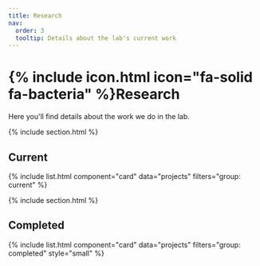 ```yaml
---
title: Research
nav:
  order: 3
  tooltip: Details about the lab's current work
---
```


# {% include icon.html icon="fa-solid fa-bacteria" %}Research

Here you'll find details about the work we do in the lab.


{% include section.html %}

## Current

{% include list.html component="card" data="projects" filters="group: current" %}

{% include section.html %}

## Completed

{% include list.html component="card" data="projects" filters="group: completed" style="small" %}

